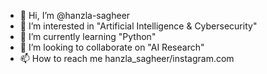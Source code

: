 - 👋 Hi, I’m @hanzla-sagheer
- 👀 I’m interested in "Artificial Intelligence & Cybersecurity"
- 🌱 I’m currently learning "Python"
- 💞️ I’m looking to collaborate on "AI Research"
- 📫 How to reach me hanzla_sagheer/instagram.com

<!---
hanzla-sagheer/hanzla-sagheer is a ✨ special ✨ repository because its `README.md` (this file) appears on your GitHub profile.
You can click the Preview link to take a look at your changes.
--->
